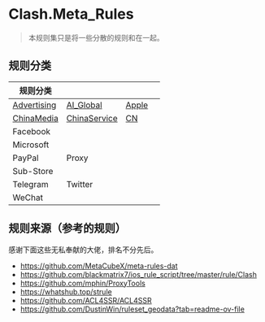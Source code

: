 # Clash.Meta_Rules
> 本规则集只是将一些分散的规则和在一起。

## 规则分类

| 规则分类        |              |       |     |
| ----------- | ------------ | ----- | --- |
| [Advertising](https://github.com/LaolunsiG/XiaoE_PCR/tree/main/rules/Clash.Meta/Advertising) | [AI_Global](https://github.com/LaolunsiG/XiaoE_PCR/tree/main/rules/Clash.Meta/AI_Global)    | [Apple](https://github.com/LaolunsiG/XiaoE_PCR/tree/main/rules/Clash.Meta/Apple) |     |
| [ChinaMedia](https://github.com/LaolunsiG/XiaoE_PCR/tree/main/rules/Clash.Meta/ChinaMedia)  | [ChinaService ](https://github.com/LaolunsiG/XiaoE_PCR/tree/main/rules/Clash.Meta/ChinaService)| [CN](https://github.com/LaolunsiG/XiaoE_PCR/tree/main/rules/Clash.Meta/CN)    |     |
| Facebook    |              |       |     |
| Microsoft   |              |       |     |
| PayPal      | Proxy        |       |     |
| Sub-Store   |              |       |     |
| Telegram    | Twitter      |       |     |
| WeChat      |              |       |     |


## 规则来源（参考的规则）
感谢下面这些无私奉献的大佬，排名不分先后。
- https://github.com/MetaCubeX/meta-rules-dat
- https://github.com/blackmatrix7/ios_rule_script/tree/master/rule/Clash
- https://github.com/mphin/ProxyTools
- https://whatshub.top/strule
- https://github.com/ACL4SSR/ACL4SSR
- https://github.com/DustinWin/ruleset_geodata?tab=readme-ov-file

